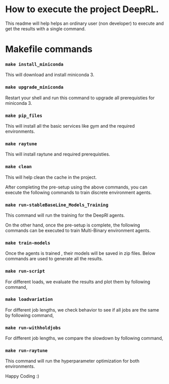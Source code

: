 # How to execute the project DeepRL.

This readme will help helps an ordinary user (non developer) to execute and get the results with a single command.

# Makefile commands

### `make install_miniconda`

This will download and install miniconda 3.

### `make upgrade_miniconda`

Restart your shell and run this command to upgrade all prerequisties for miniconda 3.

### `make pip_files`

This will install all the basic services like gym and the required environments.

### `make raytune`

This will install raytune and required prerequisties.

### `make clean`

This will help clean the cache in the project.


After completing the pre-setup using the above commands, you can execute the following commands to train discrete environment agents.

### `make run-stableBaseLine_Models_Training`

This command will run the training for the DeepRl agents.


On the other hand, once the pre-setup is complete, the following commands can be executed to train Multi-Binary environment agents.


### `make train-models`

Once the agents is trained , their models will be saved in zip files. Below commands are used to generate all the results.

### `make run-script `

For different loads, we evaluate the results and plot them by following command,

### `make loadvariation`

For different job lengths, we check behavior to see if all jobs are the same by following command,

### `make run-withholdjobs`

For different job lengths, we compare the slowdown by following command,

### `make run-raytune`

This command will run the hyperparameter optimization for both environments.


Happy Coding :)

